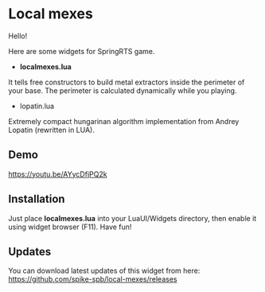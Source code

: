 # Local mexes

Hello!

Here are some widgets for SpringRTS game.

* **localmexes.lua**

It tells free constructors to build metal extractors inside the perimeter of your base. The perimeter is calculated dynamically while you playing. 

* lopatin.lua 

Extremely compact hungarinan algorithm implementation from Andrey Lopatin (rewritten in LUA).

## Demo

https://youtu.be/AYycDfjPQ2k

## Installation

Just place **localmexes.lua** into your LuaUI/Widgets directory, then enable it using widget browser (F11). Have fun!

## Updates

You can download latest updates of this widget from here: https://github.com/spike-spb/local-mexes/releases
